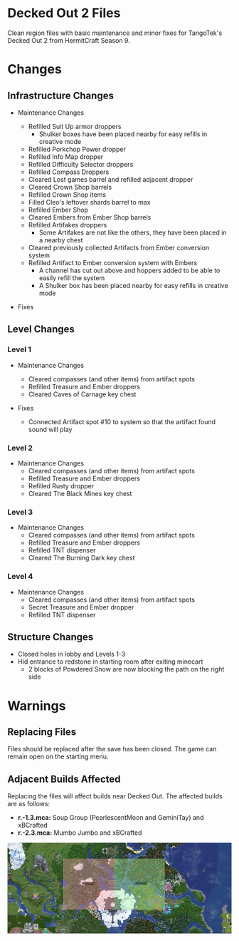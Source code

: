 # Decked Out 2 Files
Clean region files with basic maintenance and minor fixes for TangoTek's Decked Out 2 from HermitCraft Season 9.

# Changes

## Infrastructure Changes

- Maintenance Changes
    - Refilled Suit Up armor droppers
        - Shulker boxes have been placed nearby for easy refills in creative mode
    - Refilled Porkchop Power dropper
    - Refilled Info Map dropper
    - Refilled Difficulty Selector droppers
    - Refilled Compass Droppers
    - Cleared Lost games barrel and refilled adjacent dropper
    - Cleared Crown Shop barrels
    - Refilled Crown Shop items
    - Filled Cleo's leftover shards barrel to max
    - Refilled Ember Shop
    - Cleared Embers from Ember Shop barrels
    - Refilled Artifakes droppers
        - Some Artifakes are not like the others, they have been placed in a nearby chest
    - Cleared previously collected Artifacts from Ember conversion system
    - Refilled Artifact to Ember conversion system with Embers
        - A channel has cut out above and hoppers added to be able to easily refill the system
        - A Shulker box has been placed nearby for easy refills in creative mode

- Fixes


## Level Changes

### Level 1

- Maintenance Changes
    - Cleared compasses (and other items) from artifact spots
    - Refilled Treasure and Ember droppers
    - Cleared Caves of Carnage key chest

- Fixes
    - Connected Artifact spot #10 to system so that the artifact found sound will play

### Level 2

- Maintenance Changes
    - Cleared compasses (and other items) from artifact spots
    - Refilled Treasure and Ember droppers
    - Refilled Rusty dropper
    - Cleared The Black Mines key chest

### Level 3

- Maintenance Changes
    - Cleared compasses (and other items) from artifact spots
    - Refilled Treasure and Ember droppers
    - Refilled TNT dispenser
    - Cleared The Burning Dark key chest

### Level 4

- Maintenance Changes
    - Cleared compasses (and other items) from artifact spots
    - Secret Treasure and Ember dropper
    - Refilled TNT dispenser

## Structure Changes

- Closed holes in lobby and Levels 1-3
- Hid entrance to redstone in starting room after exiting minecart
    - 2 blocks of Powdered Snow are now blocking the path on the right side

# Warnings

## Replacing Files
Files should be replaced after the save has been closed. The game can remain open on the starting menu.

## Adjacent Builds Affected
Replacing the files will affect builds near Decked Out. The affected builds are as follows:

- **r.-1.3.mca:** Soup Group (PearlescentMoon and GeminiTay) and xBCrafted
- **r.-2.3.mca:** Mumbo Jumbo and xBCrafted

[![Affected Areas](images/affected_area_thumb.png)](images/affect_area.png)